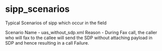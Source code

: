 # sipp_scenarios
Typical Scenarios of sipp which occur in the field

Scenario Name - uas_without_sdp.xml
Reason - During Fax call, the caller who will fax to the callee will send the SDP without attaching payload in SDP and hence resulting in a call Failure.

 
